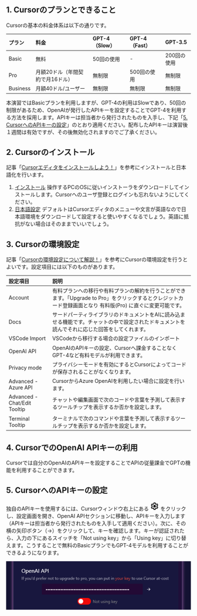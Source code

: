 ## 1. Cursorのプランとできること
Cursorの基本の料金体系は以下の通りです。

| プラン | 料金 | GPT-4（Slow） | GPT-4（Fast） | GPT-3.5 |
|:------|:----|:------------|:------------|:-------|
| Basic  | 無料 | 50回の使用   | -            | 200回の使用 |
| Pro    | 月額20ドル（年間契約で月16ドル） | 無制限 | 500回の使用 | 無制限 |
| Business | 月額40ドル/ユーザー | 無制限 | 無制限 | 無制限 |

本演習ではBasicプランを利用しますが、GPT-4の利用はSlowであり、50回の制限があるため、OpenAIが発行したAPIキーを設定することでGPT-4を利用する方法を採用します。APIキーは担当者から発行されたものを入手し、下記「[5. CursorへのAPIキーの設定](#5-CursorへのAPIキーの設定)」のとおり適用ください。配布したAPIキーは演習後１週間は有効ですが、その後無効化されますのでご了承ください。

## 2. Cursorのインストール
記事「[Cursorエディタをインストールしよう！](https://zenn.dev/collabostyle/articles/1fed55eb0ab3cd)」を参考にインストールと日本語化を行います。

1. [インストール](https://zenn.dev/collabostyle/articles/1fed55eb0ab3cd#%E3%82%A4%E3%83%B3%E3%82%B9%E3%83%88%E3%83%BC%E3%83%AB)
    操作するPCのOSに従いインストーラをダウンロードしてインストールします。Cursorへのユーザ登録とログインも忘れないようにしてください。
2. [日本語設定](https://zenn.dev/collabostyle/articles/1fed55eb0ab3cd#%E6%97%A5%E6%9C%AC%E8%AA%9E%E8%A8%AD%E5%AE%9A%E3%81%AB%E3%81%A4%E3%81%84%E3%81%A6) 
    デフォルトはCursorエディタのメニューや文言が英語なので日本語環境をダウンロードして設定すると使いやすくなるでしょう。英語に抵抗がない場合はそのままでいいでしょう。

## 3. Cursorの環境設定
記事「[Cursorの環境設定について解説！](https://www.creationline.com/tech-blog/68729)」を参考にCursorの環境設定を行うとよいです。設定項目には以下のものがあります。

| 設定項目 | 説明 |
|:--------|:----|
| Account | 有料プランへの移行や有料プランの解約を行うことができます。「Upgrade to Pro」をクリックするとクレジットカード登録画面となり 有料版(Pro) に直ぐに変更可能です。 |
| Docs    | サードパーティライブラリのドキュメントをAIに読み込ませる機能です。チャットの中で設定されたドキュメントを読んでそれに応じた回答をしてくれます。 |
| VSCode Import | VSCodeから移行する場合の設定ファイルのインポート |
| OpenAI API | OpenAIのAPIキーの設定、Cursorへ課金することなくGPT-4など有料モデルが利用できます。 |
| Privacy mode | プライバシーモードを有効にするとCursorによってコードが保存されることがなくなります。 |
| Advanced - Azure API | CursorからAzure OpenAIを利用したい場合に設定を行います。 |
| Advanced - Chat/Edit Tooltip | チャットや編集画面で次のコードや言葉を予測して表示するツールチップを表示するか否かを設定します。 | 
| Terminal Tooltip | ターミナルで次のコマンドや言葉を予測して表示するツールチップを表示するか否かを設定します。 |

## 4. CursorでのOpenAI APIキーの利用
Cursorでは自分のOpenAIのAPIキーを設定することでAPIの従量課金でGPTの機能を利用することができます。

## 5. CursorへのAPIキーの設定
独自のAPIキーを使用するには、Cursorウィンドウ右上にある ![設定アイコン](./assets/md/settings.png) をクリックし、設定画面を開き、OpenAI APIセクションに移動し、APIキーを入力します（APIキーは担当者から発行されたものを入手して適用ください）。次に、その横の矢印ボタン（→）をクリックして、キーを確認します。キーが認証されたら、入力の下にあるスイッチを「Not using key」から「Using key」に切り替えます。こうすることで無料のBasicプランでもGPT-4モデルを利用することができるようになります。

![設定アイコン](./assets/md/settingsOpenAi.png)

